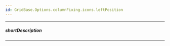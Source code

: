 ```yaml
---
id: GridBase.Options.columnFixing.icons.leftPosition
---
```

---
##### shortDescription
<!-- Description goes here -->

---
<!-- Description goes here -->